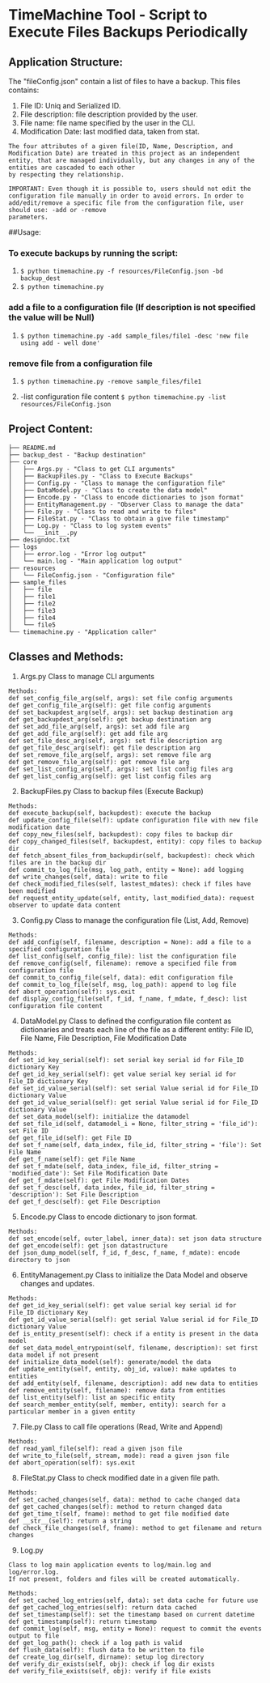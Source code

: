 # TimeMachine Tool - Script to Execute Files Backups Periodically

## Application Structure:
The "fileConfig.json" contain a list of files to have a backup. This files contains:
1. File ID: Uniq and Serialized ID.
2. File description: file description provided by the user.
3. File name: file name specified by the user in the CLI.
4. Modification Date: last modified data, taken from stat.

```
The four attributes of a given file(ID, Name, Description, and Modification Date) are treated in this project as an independent entity, that are managed individually, but any changes in any of the entities are cascaded to each other
by respecting they relationship.

IMPORTANT: Even though it is possible to, users should not edit the configuration file manually in order to avoid errors. In order to add/edit/remove a specific file from the configuration file, user should use: -add or -remove
parameters.
```

##Usage:

### To execute backups by running the script:
1. `$ python timemachine.py -f resources/FileConfig.json -bd backup_dest`
2. `$ python timemachine.py`

### add a file to a configuration file (If description is not specified the value will be Null)
1. `$ python timemachine.py -add sample_files/file1 -desc 'new file using add - well done'`

### remove file from a configuration file
1. `$ python timemachine.py -remove sample_files/file1`

1. -list configuration file content
`$ python timemachine.py -list resources/FileConfig.json`

## Project Content:
```
├── README.md
├── backup_dest - "Backup destination"
├── core
│   ├── Args.py - "Class to get CLI arguments"
│   ├── BackupFiles.py - "Class to Execute Backups"
│   ├── Config.py - "Class to manage the configuration file"
│   ├── DataModel.py - "Class to create the data model"
│   ├── Encode.py - "Class to encode dictionaries to json format"
│   ├── EntityManagement.py - "Observer Class to manage the data"
│   ├── File.py - "Class to read and write to files"
│   ├── FileStat.py - "Class to obtain a give file timestamp"
│   ├── Log.py - "Class to log system events"
│   └── __init__.py
├── designdoc.txt
├── logs
│   ├── error.log - "Error log output"
│   └── main.log - "Main application log output"
├── resources
│   └── FileConfig.json - "Configuration file"
├── sample_files
│   ├── file
│   ├── file1
│   ├── file2
│   ├── file3
│   ├── file4
│   └── file5
└── timemachine.py - "Application caller"
```

## Classes and Methods:

1. Args.py
Class to manage CLI arguments
```
Methods:
def set_config_file_arg(self, args): set file config arguments
def get_config_file_arg(self): get file config arguments
def set_backupdest_arg(self, args): set backup destination arg
def get_backupdest_arg(self): get backup destination arg
def set_add_file_arg(self, args): set add file arg
def get_add_file_arg(self): get add file arg
def set_file_desc_arg(self, args): set file description arg
def get_file_desc_arg(self): get file description arg
def set_remove_file_arg(self, args): set remove file arg
def get_remove_file_arg(self): get remove file arg
def set_list_config_arg(self, args): set list config files arg
def get_list_config_arg(self): get list config files arg
```


2. BackupFiles.py
Class to backup files (Execute Backup)
```
Methods:
def execute_backup(self, backupdest): execute the backup
def update_config_file(self): update configuration file with new file modification date
def copy_new_files(self, backupdest): copy files to backup dir
def copy_changed_files(self, backupdest, entity): copy files to backup dir
def fetch_absent_files_from_backupdir(self, backupdest): check which files are in the backup dir
def commit_to_log_file(msg, log_path, entity = None): add logging
def write_changes(self, data): write to file
def check_modified_files(self, lastest_mdates): check if files have been modified
def request_entity_update(self, entity, last_modified_data): request observer to update data content
```

3. Config.py
Class to manage the configuration file (List, Add, Remove)
```
Methods:
def add_config(self, filename, description = None): add a file to a specified configuration file
def list_config(self, config_file): list the configuration file
def remove_config(self, filename): remove a specified file from configuration file
def commit_to_config_file(self, data): edit configuration file
def commit_to_log_file(self, msg, log_path): append to log file
def abort_operation(self): sys.exit
def display_config_file(self, f_id, f_name, f_mdate, f_desc): list configuration file content
```

4. DataModel.py
Class to defined the configuration file content as dictionaries and treats each line of the file
as a different entity: File ID, File Name, File Description, File Modification Date
```
Methods:
def set_id_key_serial(self): set serial key serial id for File_ID dictionary Key
def get_id_key_serial(self): get value serial key serial id for File_ID dictionary Key
def set_id_value_serial(self): set serial Value serial id for File_ID dictionary Value
def get_id_value_serial(self): get serial Value serial id for File_ID dictionary Value
def set_data_model(self): initialize the datamodel
def set_file_id(self, datamodel_i = None, filter_string = 'file_id'): set File ID
def get_file_id(self): get File ID
def set_f_name(self, data_index, file_id, filter_string = 'file'): Set File Name
def get_f_name(self): get File Name
def set_f_mdate(self, data_index, file_id, filter_string = 'modified_date'): Set File Modification Date
def get_f_mdate(self): get File Modification Dates
def set_f_desc(self, data_index, file_id, filter_string = 'description'): Set File Description
def get_f_desc(self): get File Description
```

5. Encode.py
Class to encode dictionary to json format.
```
Methods:
def set_encode(self, outer_label, inner_data): set json data structure
def get_encode(self): get json datastructure
def json_dump_model(self, f_id, f_desc, f_name, f_mdate): encode directory to json
```

6. EntityManagement.py
Class to initialize the Data Model and observe changes and updates.
```
Methods:
def get_id_key_serial(self): get value serial key serial id for File_ID dictionary Key
def get_id_value_serial(self): get serial Value serial id for File_ID dictionary Value
def is_entity_present(self): check if a entity is present in the data model
def set_data_model_entrypoint(self, filename, description): set first data model if not present
def initialize_data_model(self): generate/model the data
def update_entity(self, entity, obj_id, value): make updates to entities
def add_entity(self, filename, description): add new data to entities
def remove_entity(self, filename): remove data from entities
def list_entity(self): list an specific entity
def search_member_entity(self, member, entity): search for a particular member in a given entity
```

7. File.py
Class to call file operations (Read, Write and Append)
```
Methods:
def read_yaml_file(self): read a given json file
def write_to_file(self, stream, mode): read a given json file
def abort_operation(self): sys.exit
```

8. FileStat.py
Class to check modified date in a given file path.
```
Methods:
def set_cached_changes(self, data): method to cache changed data
def get_cached_changes(self): method to return changed data
def get_time_t(self, fname): method to get file modified date
def __str__(self): return a string
def check_file_changes(self, fname): method to get filename and return changes
```

9. Log.py
```
Class to log main application events to log/main.log and log/error.log.
If not present, folders and files will be created automatically.

Methods:
def set_cached_log_entries(self, data): set data cache for future use
def get_cached_log_entries(self): return data cached
def set_timestamp(self): set the timestamp based on current datetime
def get_timestamp(self): return timestamp
def commit_log(self, msg, entity = None): request to commit the events output to file
def get_log_path(): check if a log path is valid
def flush_data(self): flush data to be written to file
def create_log_dir(self, dirname): setup log directory
def verify_dir_exists(self, obj): check if log dir exists
def verify_file_exists(self, obj): verify if file exists
```
